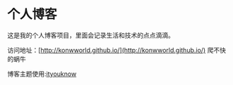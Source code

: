 # 个人博客

这是我的个人博客项目，里面会记录生活和技术的点点滴滴。


访问地址：[http://konwworld.github.io/](http://konwworld.github.io/) 爬不快的蜗牛


博客主题使用:[ityouknow](https://github.com/ityouknow/ityouknow.github.io)
